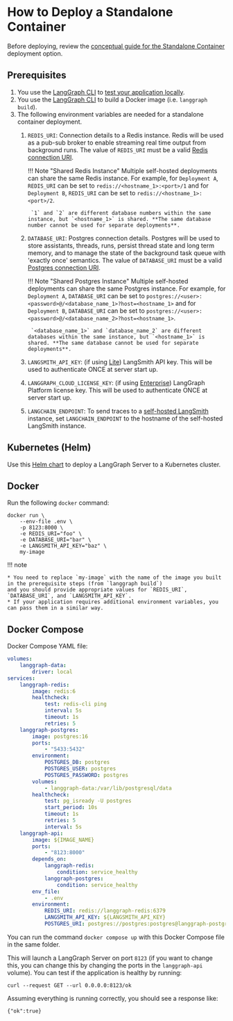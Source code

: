 # How to Deploy a Standalone Container

Before deploying, review the [conceptual guide for the Standalone Container](../../concepts/langgraph_standalone_container.md) deployment option.

## Prerequisites

1. You use the [LangGraph CLI](../../concepts/langgraph_cli.md) to [test your application locally](./test_locally.md).
1. You use the [LangGraph CLI](../../concepts/langgraph_cli.md) to build a Docker image (i.e. `langgraph build`).
1. The following environment variables are needed for a standalone container deployment.
    1. `REDIS_URI`: Connection details to a Redis instance. Redis will be used as a pub-sub broker to enable streaming real time output from background runs. The value of `REDIS_URI` must be a valid [Redis connection URI](https://redis-py.readthedocs.io/en/stable/connections.html#redis.Redis.from_url).

        !!! Note "Shared Redis Instance"
            Multiple self-hosted deployments can share the same Redis instance. For example, for `Deployment A`, `REDIS_URI` can be set to `redis://<hostname_1>:<port>/1` and for `Deployment B`, `REDIS_URI` can be set to `redis://<hostname_1>:<port>/2`.

            `1` and `2` are different database numbers within the same instance, but `<hostname_1>` is shared. **The same database number cannot be used for separate deployments**.

    1. `DATABASE_URI`: Postgres connection details. Postgres will be used to store assistants, threads, runs, persist thread state and long term memory, and to manage the state of the background task queue with 'exactly once' semantics. The value of `DATABASE_URI` must be a valid [Postgres connection URI](https://www.postgresql.org/docs/current/libpq-connect.html#LIBPQ-CONNSTRING-URIS).

        !!! Note "Shared Postgres Instance"
            Multiple self-hosted deployments can share the same Postgres instance. For example, for `Deployment A`, `DATABASE_URI` can be set to `postgres://<user>:<password>@/<database_name_1>?host=<hostname_1>` and for `Deployment B`, `DATABASE_URI` can be set to `postgres://<user>:<password>@/<database_name_2>?host=<hostname_1>`.

            `<database_name_1>` and `database_name_2` are different databases within the same instance, but `<hostname_1>` is shared. **The same database cannot be used for separate deployments**.

    1. `LANGSMITH_API_KEY`: (if using [Lite](../../concepts/langgraph_data_plane.md#lite-vs-enterprise)) LangSmith API key. This will be used to authenticate ONCE at server start up.
    1. `LANGGRAPH_CLOUD_LICENSE_KEY`: (if using [Enterprise](../../concepts/langgraph_data_plane.md#lite-vs-enterprise)) LangGraph Platform license key. This will be used to authenticate ONCE at server start up.
    1. `LANGCHAIN_ENDPOINT`: To send traces to a [self-hosted LangSmith](https://docs.smith.langchain.com/self_hosting) instance, set `LANGCHAIN_ENDPOINT` to the hostname of the self-hosted LangSmith instance.

## Kubernetes (Helm)

Use this [Helm chart](https://github.com/langchain-ai/helm/blob/main/charts/langgraph-cloud/README.md) to deploy a LangGraph Server to a Kubernetes cluster.

## Docker

Run the following `docker` command:
```shell
docker run \
    --env-file .env \
    -p 8123:8000 \
    -e REDIS_URI="foo" \
    -e DATABASE_URI="bar" \
    -e LANGSMITH_API_KEY="baz" \
    my-image
```

!!! note

    * You need to replace `my-image` with the name of the image you built in the prerequisite steps (from `langgraph build`)
    and you should provide appropriate values for `REDIS_URI`, `DATABASE_URI`, and `LANGSMITH_API_KEY`.
    * If your application requires additional environment variables, you can pass them in a similar way.

## Docker Compose

Docker Compose YAML file:
```yml
volumes:
    langgraph-data:
        driver: local
services:
    langgraph-redis:
        image: redis:6
        healthcheck:
            test: redis-cli ping
            interval: 5s
            timeout: 1s
            retries: 5
    langgraph-postgres:
        image: postgres:16
        ports:
            - "5433:5432"
        environment:
            POSTGRES_DB: postgres
            POSTGRES_USER: postgres
            POSTGRES_PASSWORD: postgres
        volumes:
            - langgraph-data:/var/lib/postgresql/data
        healthcheck:
            test: pg_isready -U postgres
            start_period: 10s
            timeout: 1s
            retries: 5
            interval: 5s
    langgraph-api:
        image: ${IMAGE_NAME}
        ports:
            - "8123:8000"
        depends_on:
            langgraph-redis:
                condition: service_healthy
            langgraph-postgres:
                condition: service_healthy
        env_file:
            - .env
        environment:
            REDIS_URI: redis://langgraph-redis:6379
            LANGSMITH_API_KEY: ${LANGSMITH_API_KEY}
            POSTGRES_URI: postgres://postgres:postgres@langgraph-postgres:5432/postgres?sslmode=disable
```

You can run the command `docker compose up` with this Docker Compose file in the same folder.

This will launch a LangGraph Server on port `8123` (if you want to change this, you can change this by changing the ports in the `langgraph-api` volume). You can test if the application is healthy by running:

```shell
curl --request GET --url 0.0.0.0:8123/ok
```
Assuming everything is running correctly, you should see a response like:

```shell
{"ok":true}
```
